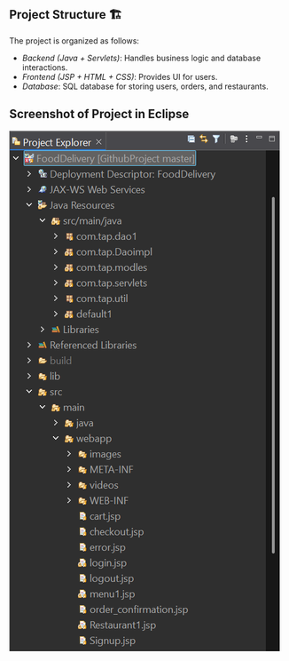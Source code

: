 ## Project Structure 🏗

The project is organized as follows:

- *Backend (Java + Servlets)*: Handles business logic and database interactions.
- *Frontend (JSP + HTML + CSS)*: Provides UI for users.
- *Database*: SQL database for storing users, orders, and restaurants.

## Screenshot of Project in Eclipse

![Project Structure](https://github.com/Prerana238/FoodDelivery/blob/master/Screenshot%202025-08-26%20113459.png)
